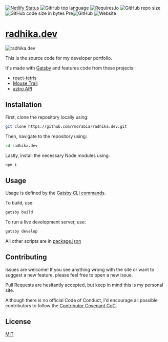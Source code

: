 [![Netlify Status](https://api.netlify.com/api/v1/badges/e1c74f5f-7184-480b-86b9-6151c935c6bd/deploy-status)](https://app.netlify.com/sites/radhika/deploys) ![GitHub top language](https://img.shields.io/github/languages/top/rmorabia/radhika.dev.svg) ![Requires.io](https://img.shields.io/requires/github/rmorabia/radhika.dev.svg) ![GitHub repo size](https://img.shields.io/github/repo-size/rmorabia/radhika.dev.svg) ![GitHub code size in bytes](https://img.shields.io/github/languages/code-size/rmorabia/radhika.dev.svg) Pre![GitHub](https://img.shields.io/github/license/rmorabia/radhika.dev.svg) ![Website](https://img.shields.io/website/https/radhika.dev.svg)

# [radhika.dev](https://radhika.dev)

![radhika.dev](https://radhika.dev/static/b4b58a5d6037cd774e116f61db9779ba/7175a/radhikadev.png)

This is the source code for my developer portfolio.

It's made with [Gatsby](http://gatsbyjs.org) and features code from these projects:

- [react-tetris](https://github.com/brandly/react-tetris)
- [Mouse Trail](https://noahyamamoto.com/blog/mousetrailanimation)
- [aztro API](https://github.com/sameerkumar18/aztro)

## Installation

First, clone the repository locally using:

```sh
git clone https://github.com/rmorabia/radhika.dev.git
```

Then, navigate to the repository using:

```sh
cd radhika.dev
```

Lastly, install the necessary Node modules using:

```sh
npm i
```

## Usage

Usage is defined by the [Gatsby CLI commands](https://www.gatsbyjs.org/docs/gatsby-cli/).

To build, use:

```sh
gatsby build
```

To run a live development server, use: 

```sh
gatsby develop
```

All other scripts are in [package.json](https://github.com/rmorabia/radhika.dev/blob/master/package.json)

## Contributing
Issues are welcome! If you see anything wrong with the site or want to suggest a new feature, please feel free to open a new issue.

Pull Requests are hesitantly accepted, but keep in mind this is my personal site.

Although there is no official Code of Conduct, I'd encourage all possible contributors to follow the [Contributor Covenant CoC](https://www.contributor-covenant.org/version/1/4/code-of-conduct).

## License
[MIT](https://choosealicense.com/licenses/mit/)